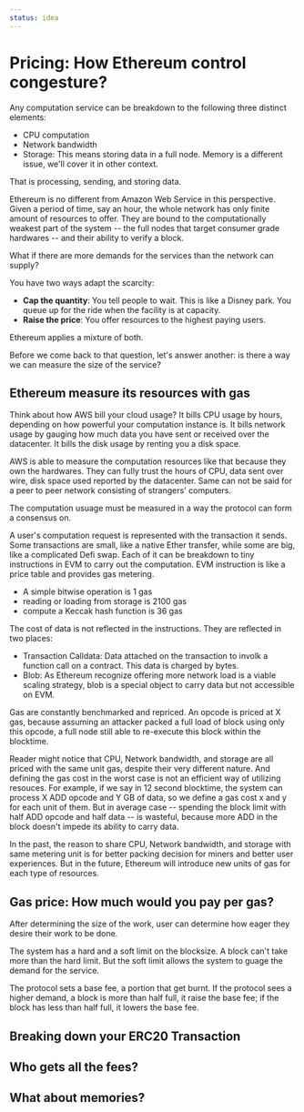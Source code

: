 ```yaml
---
status: idea
---
```


# Pricing: How Ethereum control congesture?

Any computation service can be breakdown to the following three distinct elements:

- CPU computation
- Network bandwidth
- Storage: This means storing data in a full node. Memory is a different issue, we'll cover it in other context. 

That is processing, sending, and storing data.

Ethereum is no different from Amazon Web Service in this perspective. Given a period of time, say an hour, the whole network has only finite amount of resources to offer. They are bound to the computationally weakest part of the system -- the full nodes that target consumer grade hardwares -- and their ability to verify a block.

What if there are more demands for the services than the network can supply?

You have two ways adapt the scarcity:

- **Cap the quantity**: You tell people to wait. This is like a Disney park. You queue up for the ride when the facility is at capacity.
- **Raise the price**: You offer resources to the highest paying users.

Ethereum applies a mixture of both.

Before we come back to that question, let's answer another: is there a way we can measure the size of the service?

## Ethereum measure its resources with gas

Think about how AWS bill your cloud usage? It bills CPU usage by hours, depending on how powerful your computation instance is. It bills network usage by gauging how much data you have sent or received over the datacenter. It bills the disk usage by renting you a disk space.

AWS is able to measure the computation resources like that because they own the hardwares. They can fully trust the hours of CPU, data sent over wire, disk space used reported by the datacenter. Same can not be said for a peer to peer network consisting of strangers' computers.

The computation usuage must be measured in a way the protocol can form a consensus on.

A user's computation request is represented with the transaction it sends. Some transactions are small, like a native Ether transfer, while some are big, like a complicated Defi swap. Each of it can be breakdown to tiny instructions in EVM to carry out the computation. EVM instruction is like a price table and provides gas metering.

- A simple bitwise operation is 1 gas
- reading or loading from storage is 2100 gas
- compute a Keccak hash function is 36 gas

The cost of data is not reflected in the instructions. They are reflected in two places:

- Transaction Calldata: Data attached on the transaction to involk a function call on a contract. This data is charged by bytes.
- Blob: As Ethereum recognize offering more network load is a viable scaling strategy, blob is a special object to carry data but not accessible on EVM.

Gas are constantly benchmarked and repriced. An opcode is priced at X gas, because assuming an attacker packed a full load of block using only this opcode, a full node still able to re-execute this block within the blocktime.

Reader might notice that CPU, Network bandwidth, and storage are all priced with the same unit gas, despite their very different nature. And defining the gas cost in the worst case is not an efficient way of utilizing resouces. For example, if we say in 12 second blocktime, the system can process X ADD opcode and Y GB of data, so we define a gas cost x and y for each unit of them. But in average case -- spending the block limit with half ADD opcode and half data -- is wasteful, because more ADD in the block doesn't impede its ability to carry data.

In the past, the reason to share CPU, Network bandwidth, and storage with same metering unit is for better packing decision for miners and better user experiences. But in the future, Ethereum will introduce new units of gas for each type of resources.

## Gas price: How much would you pay per gas?

After determining the size of the work, user can determine how eager they desire their work to be done.

The system has a hard and a soft limit on the blocksize. A block can't take more than the hard limit. But the soft limit allows the system to guage the demand for the service. 

The protocol sets a base fee, a portion that get burnt. If the protocol sees a higher demand, a block is more than half full, it raise the base fee; if the block has less than half full, it lowers the base fee.



## Breaking down your ERC20 Transaction

## Who gets all the fees?

## What about memories?

